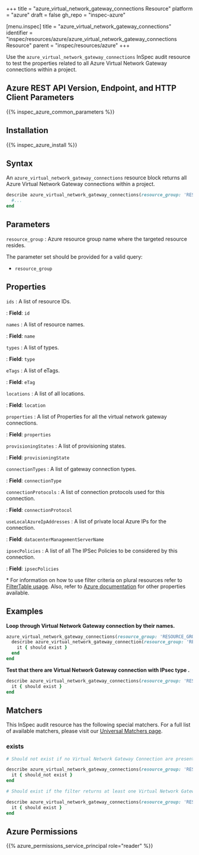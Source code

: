+++
title = "azure_virtual_network_gateway_connections Resource"
platform = "azure"
draft = false
gh_repo = "inspec-azure"

[menu.inspec]
title = "azure_virtual_network_gateway_connections"
identifier = "inspec/resources/azure/azure_virtual_network_gateway_connections Resource"
parent = "inspec/resources/azure"
+++

Use the `azure_virtual_network_gateway_connections` InSpec audit resource to test the properties related to all Azure Virtual Network Gateway connections within a project.

## Azure REST API Version, Endpoint, and HTTP Client Parameters

{{% inspec_azure_common_parameters %}}

## Installation

{{% inspec_azure_install %}}

## Syntax

An `azure_virtual_network_gateway_connections` resource block returns all Azure Virtual Network Gateway connections within a project.

```ruby
describe azure_virtual_network_gateway_connections(resource_group: 'RESOURCE_GROUP') do
  #...
end
```

## Parameters

`resource_group`
: Azure resource group name where the targeted resource resides.

The parameter set should be provided for a valid query:

- `resource_group`

## Properties

`ids`
: A list of resource IDs.

: **Field**: `id`

`names`
: A list of resource names.

: **Field**: `name`

`types`
: A list of types.

: **Field**: `type`

`eTags`
: A list of eTags.

: **Field**: `eTag`

`locations`
: A list of all locations.

: **Field**: `location`

`properties`
: A list of Properties for all the virtual network gateway connections.

: **Field**: `properties`

`provisioningStates`
: A list of provisioning states.

: **Field**: `provisioningState`

`connectionTypes`
: A list of gateway connection types.

: **Field**: `connectionType`

`connectionProtocols`
: A list of connection protocols used for this connection.

: **Field**: `connectionProtocol`

`useLocalAzureIpAddresses`
: A list of private local Azure IPs for the connection.

: **Field**: `datacenterManagementServerName`

`ipsecPolicies`
: A list of all The IPSec Policies to be considered by this connection.

: **Field**: `ipsecPolicies`

<superscript>*</superscript> For information on how to use filter criteria on plural resources refer to [FilterTable usage](https://github.com/inspec/inspec/blob/master/dev-docs/filtertable-usage.md). Also, refer to [Azure documentation](https://docs.microsoft.com/en-us/rest/api/network-gateway/virtual-network-gateway-connections/list) for other properties available.

## Examples

**Loop through Virtual Network Gateway connection by their names.**

```ruby
azure_virtual_network_gateway_connections(resource_group: 'RESOURCE_GROUP').names.each do |name|
  describe azure_virtual_network_gateway_connection(resource_group: 'RESOURCE_GROUP', name: name) do
    it { should exist }
  end
end
```

**Test that there are Virtual Network Gateway connection with IPsec type .**

```ruby
describe azure_virtual_network_gateway_connections(resource_group: 'RESOURCE_GROUP').where(connectionType: 'VPN_CONNECTION_TYPE') do
  it { should exist }
end
```

## Matchers

This InSpec audit resource has the following special matchers. For a full list of available matchers, please visit our [Universal Matchers page](https://www.inspec.io/docs/reference/matchers/).

### exists

```ruby
# Should not exist if no Virtual Network Gateway Connection are present in the project and in the resource group

describe azure_virtual_network_gateway_connections(resource_group: 'RESOURCE_GROUP') do
  it { should_not exist }
end

# Should exist if the filter returns at least one Virtual Network Gateway Connection in the project and in the resource group

describe azure_virtual_network_gateway_connections(resource_group: 'RESOURCE_GROUP') do
  it { should exist }
end
```

## Azure Permissions

{{% azure_permissions_service_principal role="reader" %}}
